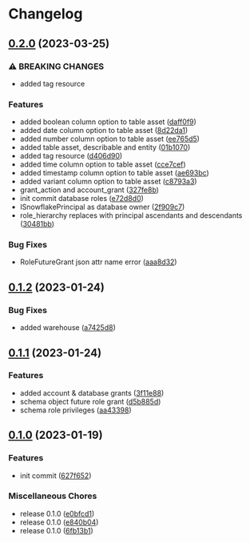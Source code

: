 # Changelog

## [0.2.0](https://github.com/Tsanton/goflake-client/compare/v0.1.2...v0.2.0) (2023-03-25)


### ⚠ BREAKING CHANGES

* added tag resource

### Features

* added boolean column option to table asset ([daff0f9](https://github.com/Tsanton/goflake-client/commit/daff0f9271697f2e6c642578c7d32a12d26fc7ab))
* added date column option to table asset ([8d22da1](https://github.com/Tsanton/goflake-client/commit/8d22da184f19e2aeb515cc6d095489c8ea7e2032))
* added number column option to table asset ([ee765d5](https://github.com/Tsanton/goflake-client/commit/ee765d567ddce3bf5ca962fe9fa11d3764e58a4f))
* added table asset, describable and entity ([01b1070](https://github.com/Tsanton/goflake-client/commit/01b107026586475226db0d36e8b35d0a083770af))
* added tag resource ([d406d90](https://github.com/Tsanton/goflake-client/commit/d406d907c7e8aa26fe029d369675c61e6bdcb760))
* added time column option to table asset ([cce7cef](https://github.com/Tsanton/goflake-client/commit/cce7cef30308a6bbb5a4564b2fd7decfc2523826))
* added timestamp column option to table asset ([ae693bc](https://github.com/Tsanton/goflake-client/commit/ae693bc147b7a118632f21278c7471872bb3a458))
* added variant column option to table asset ([c8793a3](https://github.com/Tsanton/goflake-client/commit/c8793a375ef6f23d4627a2f645b4fb374993dec7))
* grant_action and account_grant ([327fe8b](https://github.com/Tsanton/goflake-client/commit/327fe8ba577c59b958b233e7d55dd6881083d36f))
* init commit database roles ([e72d8d0](https://github.com/Tsanton/goflake-client/commit/e72d8d0beeaa2dfaedd6190b164b1ebb6afcae6b))
* ISnowflakePrincipal as database owner ([2f909c7](https://github.com/Tsanton/goflake-client/commit/2f909c71c58a1b84e9820bc2485a80443258e4e5))
* role_hierarchy replaces with principal ascendants and descendants ([30481bb](https://github.com/Tsanton/goflake-client/commit/30481bbb8fe7a733354e5967827957eb5d3dc633))


### Bug Fixes

* RoleFutureGrant json attr name error ([aaa8d32](https://github.com/Tsanton/goflake-client/commit/aaa8d32c2f957785e387fc662f50acf838dd2760))

## [0.1.2](https://github.com/Tsanton/goflake-client/compare/v0.1.1...v0.1.2) (2023-01-24)


### Bug Fixes

* added warehouse ([a7425d8](https://github.com/Tsanton/goflake-client/commit/a7425d85d2f1a5a1ab5e07fbd10a3cfbb1608fb4))

## [0.1.1](https://github.com/Tsanton/goflake-client/compare/v0.1.0...v0.1.1) (2023-01-24)


### Features

* added account & database grants ([3f11e88](https://github.com/Tsanton/goflake-client/commit/3f11e88a9744ed83aa0e926bde141460ae0156b4))
* schema object future role grant ([d5b885d](https://github.com/Tsanton/goflake-client/commit/d5b885d0136c45ded8b73a04606ef22972ef4301))
* schema role privileges ([aa43398](https://github.com/Tsanton/goflake-client/commit/aa43398d156a725933d6d3cb6ae3aa03a6b58b3d))

## [0.1.0](https://github.com/Tsanton/goflake-client/compare/v0.1.0...v0.1.0) (2023-01-19)


### Features

* init commit ([627f652](https://github.com/Tsanton/goflake-client/commit/627f652386803bb23ac3c390ee8d31e9d5eefb51))


### Miscellaneous Chores

* release 0.1.0 ([e0bfcd1](https://github.com/Tsanton/goflake-client/commit/e0bfcd1838fa856c53b2aa6bbf1c63135ba2c73c))
* release 0.1.0 ([e840b04](https://github.com/Tsanton/goflake-client/commit/e840b04f425092594ba8465c2f7b9a3804064fe5))
* release 0.1.0 ([6fb13b1](https://github.com/Tsanton/goflake-client/commit/6fb13b15822f16dec20880b6116a9cc374d69386))
